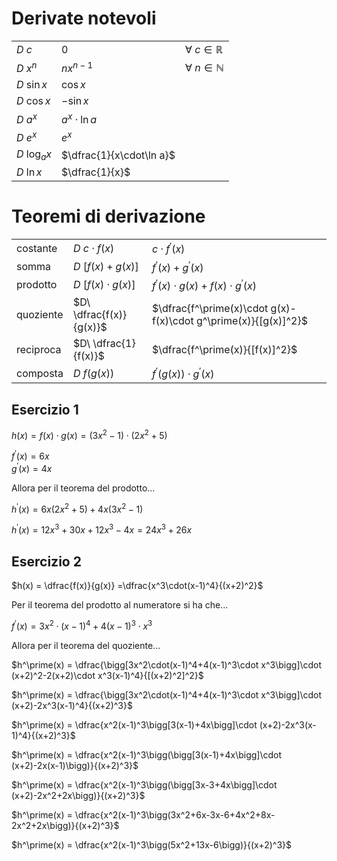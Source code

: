 # Derivate notevoli  


|               |                          |                             |
| ------------- | ------------------------ | --------------------------- |
| $D\ c$        | $0$                      | $\forall\ c \in \mathbb{R}$ |
| $D\ x^n$      | $nx^{n-1}$               | $\forall\ n \in \mathbb{N}$ |
| $D\ \sin x$   | $\cos x$                 |                             |
| $D\ \cos x$   | $-\sin x$                |                             |
| $D\ a^x$      | $a^x\cdot\ln a$          |                             |
| $D\ e^x$      | $e^x$                    |                             |
| $D\ \log_a x$ | $\dfrac{1}{x\cdot\ln a}$ |                             |
| $D\ \ln x$    | $\dfrac{1}{x}$           |                             |


# Teoremi di derivazione  

|           |                                 |                                                                 |
| --------- | ------------------------------- | --------------------------------------------------------------- |
| costante  | $D\ c\cdot f(x)$                | $c \cdot f^\prime(x)$                                           |
| somma     | $D\ \bigg[f(x)+g(x)\bigg]$      | $f^\prime(x)+g^\prime(x)$                                       |
| prodotto  | $D\ \bigg[f(x)\cdot g(x)\bigg]$ | $f^\prime(x)\cdot g(x)+f(x)\cdot g^\prime(x)$                   |
| quoziente | $D\ \dfrac{f(x)}{g(x)}$         | $\dfrac{f^\prime(x)\cdot g(x)-f(x)\cdot g^\prime(x)}{[g(x)]^2}$ |
| reciproca | $D\ \dfrac{1}{f(x)}$            | $\dfrac{f^\prime(x)}{[f(x)]^2}$                                 |
| composta  | $D\ f(g(x))$                    | $f^\prime(g(x))\cdot g^\prime(x)$                               |

## Esercizio 1  

$h(x) = f(x)\cdot g(x) = (3x^2-1)\cdot(2x^2+5)$  

$f^\prime(x) = 6x$  
$g^\prime(x) = 4x$  

Allora per il teorema del prodotto...  

$h^\prime(x) = 6x(2x^2+5)+4x(3x^2-1)$  

$h^\prime(x) = 12x^3+30x+12x^3-4x = 24x^3+26x$  


## Esercizio 2    

$h(x) = \dfrac{f(x)}{g(x)} =\dfrac{x^3\cdot(x-1)^4}{(x+2)^2}$  

Per il teorema del prodotto al numeratore si ha che...  

$f^\prime (x) = 3x^2\cdot(x-1)^4+4(x-1)^3\cdot x^3$  

Allora per il teorema del quoziente...  

$h^\prime(x) = \dfrac{\bigg[3x^2\cdot(x-1)^4+4(x-1)^3\cdot x^3\bigg]\cdot (x+2)^2-2(x+2)\cdot x^3(x-1)^4}{[(x+2)^2]^2}$  

$h^\prime(x) = \dfrac{\bigg[3x^2\cdot(x-1)^4+4(x-1)^3\cdot x^3\bigg]\cdot (x+2)-2x^3(x-1)^4}{(x+2)^3}$  

$h^\prime(x) = \dfrac{x^2(x-1)^3\bigg[3(x-1)+4x\bigg]\cdot (x+2)-2x^3(x-1)^4}{(x+2)^3}$  

$h^\prime(x) = \dfrac{x^2(x-1)^3\bigg(\bigg[3(x-1)+4x\bigg]\cdot (x+2)-2x(x-1)\bigg)}{(x+2)^3}$  

$h^\prime(x) = \dfrac{x^2(x-1)^3\bigg(\bigg[3x-3+4x\bigg]\cdot (x+2)-2x^2+2x\bigg)}{(x+2)^3}$  

$h^\prime(x) = \dfrac{x^2(x-1)^3\bigg(3x^2+6x-3x-6+4x^2+8x-2x^2+2x\bigg)}{(x+2)^3}$  

$h^\prime(x) = \dfrac{x^2(x-1)^3\bigg(5x^2+13x-6\bigg)}{(x+2)^3}$  

